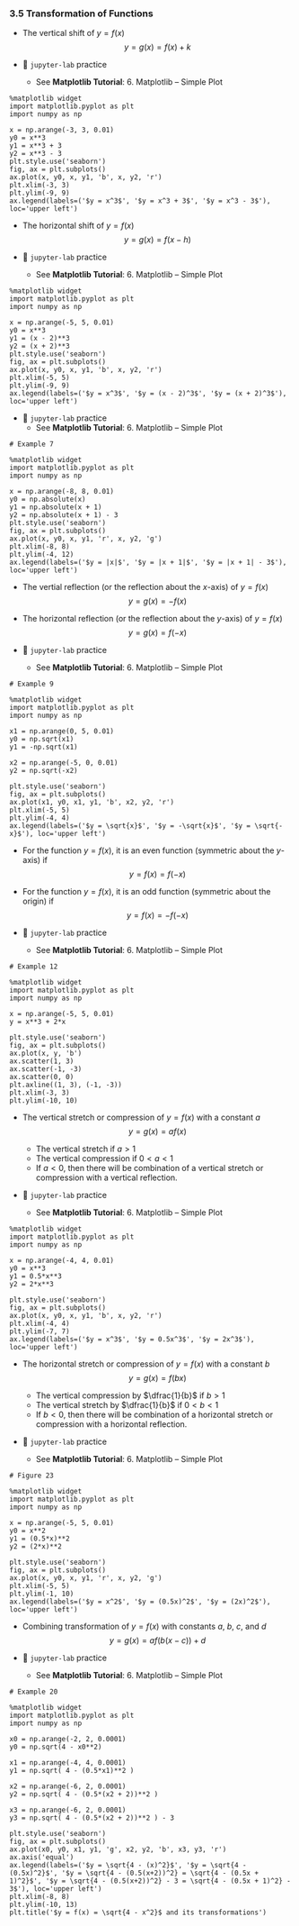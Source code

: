 ### 3.5 Transformation of Functions

- The vertical shift of $y = f(x)$
$$ y = g(x) = f(x) + k $$

- 🎯 `jupyter-lab` practice
    - See **Matplotlib Tutorial**: 6. Matplotlib – Simple Plot


```
%matplotlib widget
import matplotlib.pyplot as plt
import numpy as np

x = np.arange(-3, 3, 0.01)
y0 = x**3
y1 = x**3 + 3
y2 = x**3 - 3
plt.style.use('seaborn')
fig, ax = plt.subplots()
ax.plot(x, y0, x, y1, 'b', x, y2, 'r')
plt.xlim(-3, 3)
plt.ylim(-9, 9)
ax.legend(labels=('$y = x^3$', '$y = x^3 + 3$', '$y = x^3 - 3$'), loc='upper left')
```

- The horizontal shift of $y = f(x)$
$$ y = g(x) = f(x - h) $$


- 🎯 `jupyter-lab` practice
    - See **Matplotlib Tutorial**: 6. Matplotlib – Simple Plot


```
%matplotlib widget
import matplotlib.pyplot as plt
import numpy as np

x = np.arange(-5, 5, 0.01)
y0 = x**3
y1 = (x - 2)**3
y2 = (x + 2)**3
plt.style.use('seaborn')
fig, ax = plt.subplots()
ax.plot(x, y0, x, y1, 'b', x, y2, 'r')
plt.xlim(-5, 5)
plt.ylim(-9, 9)
ax.legend(labels=('$y = x^3$', '$y = (x - 2)^3$', '$y = (x + 2)^3$'), loc='upper left')
```


- 🎯 `jupyter-lab` practice
    - See **Matplotlib Tutorial**: 6. Matplotlib – Simple Plot


```
# Example 7

%matplotlib widget
import matplotlib.pyplot as plt
import numpy as np

x = np.arange(-8, 8, 0.01)
y0 = np.absolute(x)
y1 = np.absolute(x + 1)
y2 = np.absolute(x + 1) - 3
plt.style.use('seaborn')
fig, ax = plt.subplots()
ax.plot(x, y0, x, y1, 'r', x, y2, 'g')
plt.xlim(-8, 8)
plt.ylim(-4, 12)
ax.legend(labels=('$y = |x|$', '$y = |x + 1|$', '$y = |x + 1| - 3$'), loc='upper left')
```

- The vertial reflection (or the reflection about the $x$-axis) of $y = f(x)$
$$ y = g(x) = -f(x) $$

- The horizontal reflection (or the reflection about the $y$-axis) of $y = f(x)$
$$ y = g(x) = f(-x) $$


- 🎯 `jupyter-lab` practice
    - See **Matplotlib Tutorial**: 6. Matplotlib – Simple Plot


```
# Example 9

%matplotlib widget
import matplotlib.pyplot as plt
import numpy as np

x1 = np.arange(0, 5, 0.01)
y0 = np.sqrt(x1)
y1 = -np.sqrt(x1)

x2 = np.arange(-5, 0, 0.01)
y2 = np.sqrt(-x2)

plt.style.use('seaborn')
fig, ax = plt.subplots()
ax.plot(x1, y0, x1, y1, 'b', x2, y2, 'r')
plt.xlim(-5, 5)
plt.ylim(-4, 4)
ax.legend(labels=('$y = \sqrt{x}$', '$y = -\sqrt{x}$', '$y = \sqrt{-x}$'), loc='upper left')
```


- For the function $y = f(x)$, it is an even function (symmetric about the $y$-axis) if
$$ y = f(x) = f(-x) $$

- For the function $y = f(x)$, it is an odd function (symmetric about the origin) if
$$ y = f(x) = -f(-x) $$


- 🎯 `jupyter-lab` practice
    - See **Matplotlib Tutorial**: 6. Matplotlib – Simple Plot


```
# Example 12

%matplotlib widget
import matplotlib.pyplot as plt
import numpy as np

x = np.arange(-5, 5, 0.01)
y = x**3 + 2*x

plt.style.use('seaborn')
fig, ax = plt.subplots()
ax.plot(x, y, 'b')
ax.scatter(1, 3)
ax.scatter(-1, -3)
ax.scatter(0, 0)
plt.axline((1, 3), (-1, -3))
plt.xlim(-3, 3)
plt.ylim(-10, 10)
```

- The vertical stretch or compression of $y = f(x)$ with a constant $a$
$$ y = g(x) = a f(x) $$
    - The vertical stretch if $a > 1$
    - The vertical compression if $0 < a < 1$
    - If $a < 0$, then there will be combination of a vertical stretch or compression with a vertical reflection.


- 🎯 `jupyter-lab` practice
    - See **Matplotlib Tutorial**: 6. Matplotlib – Simple Plot

```
%matplotlib widget
import matplotlib.pyplot as plt
import numpy as np

x = np.arange(-4, 4, 0.01)
y0 = x**3
y1 = 0.5*x**3
y2 = 2*x**3

plt.style.use('seaborn')
fig, ax = plt.subplots()
ax.plot(x, y0, x, y1, 'b', x, y2, 'r')
plt.xlim(-4, 4)
plt.ylim(-7, 7)
ax.legend(labels=('$y = x^3$', '$y = 0.5x^3$', '$y = 2x^3$'), loc='upper left')
```

- The horizontal stretch or compression of $y = f(x)$ with a constant $b$
$$ y = g(x) = f(bx) $$
    - The vertical compression by $\dfrac{1}{b}$ if $b > 1$
    - The vertical stretch by $\dfrac{1}{b}$ if $0 < b < 1$
    - If $b < 0$, then there will be combination of a horizontal stretch or compression with a horizontal reflection.


- 🎯 `jupyter-lab` practice
    - See **Matplotlib Tutorial**: 6. Matplotlib – Simple Plot

```
# Figure 23

%matplotlib widget
import matplotlib.pyplot as plt
import numpy as np

x = np.arange(-5, 5, 0.01)
y0 = x**2
y1 = (0.5*x)**2
y2 = (2*x)**2

plt.style.use('seaborn')
fig, ax = plt.subplots()
ax.plot(x, y0, x, y1, 'r', x, y2, 'g')
plt.xlim(-5, 5)
plt.ylim(-1, 10)
ax.legend(labels=('$y = x^2$', '$y = (0.5x)^2$', '$y = (2x)^2$'), loc='upper left')
```

- Combining transformation of $y = f(x)$ with constants $a$, $b$, $c$, and $d$
$$ y = g(x) = a f(b(x - c)) + d $$


- 🎯 `jupyter-lab` practice
    - See **Matplotlib Tutorial**: 6. Matplotlib – Simple Plot


```
# Example 20

%matplotlib widget
import matplotlib.pyplot as plt
import numpy as np

x0 = np.arange(-2, 2, 0.0001)
y0 = np.sqrt(4 - x0**2)

x1 = np.arange(-4, 4, 0.0001)
y1 = np.sqrt( 4 - (0.5*x1)**2 )

x2 = np.arange(-6, 2, 0.0001)
y2 = np.sqrt( 4 - (0.5*(x2 + 2))**2 )

x3 = np.arange(-6, 2, 0.0001)
y3 = np.sqrt( 4 - (0.5*(x2 + 2))**2 ) - 3

plt.style.use('seaborn')
fig, ax = plt.subplots()
ax.plot(x0, y0, x1, y1, 'g', x2, y2, 'b', x3, y3, 'r')
ax.axis('equal')
ax.legend(labels=('$y = \sqrt{4 - (x)^2}$', '$y = \sqrt{4 - (0.5x)^2}$', '$y = \sqrt{4 - (0.5(x+2))^2} = \sqrt{4 - (0.5x + 1)^2}$', '$y = \sqrt{4 - (0.5(x+2))^2} - 3 = \sqrt{4 - (0.5x + 1)^2} - 3$'), loc='upper left')
plt.xlim(-8, 8)
plt.ylim(-10, 13)
plt.title('$y = f(x) = \sqrt{4 - x^2}$ and its transformations')
```


